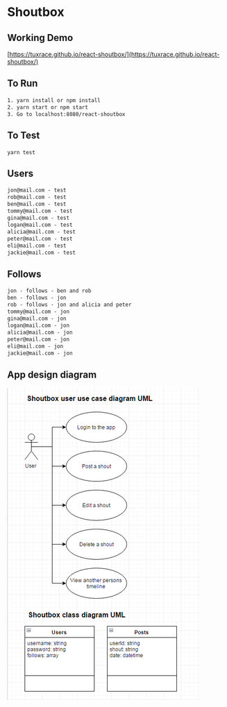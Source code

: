 # Shoutbox

## Working Demo
[https://tuxrace.github.io/react-shoutbox/](https://tuxrace.github.io/react-shoutbox/)

## To Run

    1. yarn install or npm install
    2. yarn start or npm start
    3. Go to localhost:8080/react-shoutbox

## To Test

    yarn test
    
## Users
    
    jon@mail.com - test
    rob@mail.com - test
    ben@mail.com - test
    tommy@mail.com - test
    gina@mail.com - test
    logan@mail.com - test
    alicia@mail.com - test
    peter@mail.com - test
    eli@mail.com - test
    jackie@mail.com - test

## Follows

    jon - follows - ben and rob
    ben - follows - jon
    rob - follows - jon and alicia and peter
    tommy@mail.com - jon
    gina@mail.com - jon
    logan@mail.com - jon
    alicia@mail.com - jon
    peter@mail.com - jon
    eli@mail.com - jon
    jackie@mail.com - jon

## App design diagram

![diagram](https://github.com/tuxrace/react-shoutbox/raw/master/images/app-design-diagram.png)